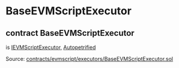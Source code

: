 # BaseEVMScriptExecutor

## contract BaseEVMScriptExecutor

is [IEVMScriptExecutor,](../evmscript/ievmscriptexecutor.md) [Autopetrified](../common/autopetrified.md)

Source: [contracts/evmscript/executors/BaseEVMScriptExecutor.sol](https://github.com/aragon/aragonOS/blob/v4.4.0/contracts/evmscript/executors/BaseEVMScriptExecutor.sol)
